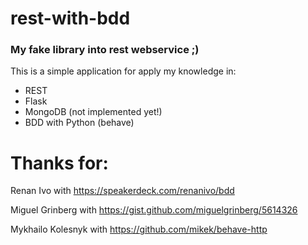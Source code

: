 # rest-with-bdd
### My fake library into rest webservice ;)

This is a simple application for apply my knowledge in:

- REST
- Flask
- MongoDB (not implemented yet!)
- BDD with Python (behave)

# Thanks for:

Renan Ivo with
https://speakerdeck.com/renanivo/bdd

Miguel Grinberg with 
https://gist.github.com/miguelgrinberg/5614326

Mykhailo Kolesnyk with
https://github.com/mikek/behave-http
